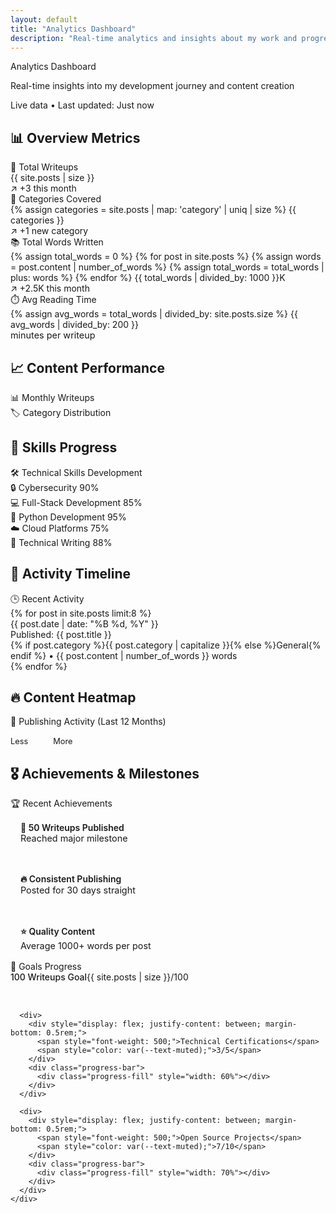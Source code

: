 ```yaml
---
layout: default
title: "Analytics Dashboard"
description: "Real-time analytics and insights about my work and progress"
---
```


<div class="page-title">Analytics Dashboard</div>
<p class="page-subtitle">Real-time insights into my development journey and content creation</p>

<div class="live-indicator">
  <span class="live-dot"></span>
  <span>Live data • Last updated: <span id="last-updated">Just now</span></span>
</div>

## 📊 Overview Metrics

<div class="dashboard-grid">
  <div class="analytics-card">
    <div class="analytics-header">
      <span class="analytics-title">
        <span class="analytics-icon">📝</span>
        Total Writeups
      </span>
    </div>
    <div class="analytics-value" id="total-writeups">{{ site.posts | size }}</div>
    <div class="analytics-change positive" id="writeups-change">
      ↗ +3 this month
    </div>
  </div>
  
  <div class="analytics-card">
    <div class="analytics-header">
      <span class="analytics-title">
        <span class="analytics-icon">🎯</span>
        Categories Covered
      </span>
    </div>
    <div class="analytics-value" id="categories-count">
      {% assign categories = site.posts | map: 'category' | uniq | size %}
      {{ categories }}
    </div>
    <div class="analytics-change positive">
      ↗ +1 new category
    </div>
  </div>
  
  <div class="analytics-card">
    <div class="analytics-header">
      <span class="analytics-title">
        <span class="analytics-icon">📚</span>
        Total Words Written
      </span>
    </div>
    <div class="analytics-value" id="total-words">
      {% assign total_words = 0 %}
      {% for post in site.posts %}
        {% assign words = post.content | number_of_words %}
        {% assign total_words = total_words | plus: words %}
      {% endfor %}
      {{ total_words | divided_by: 1000 }}K
    </div>
    <div class="analytics-change positive">
      ↗ +2.5K this month
    </div>
  </div>
  
  <div class="analytics-card">
    <div class="analytics-header">
      <span class="analytics-title">
        <span class="analytics-icon">⏱️</span>
        Avg Reading Time
      </span>
    </div>
    <div class="analytics-value" id="avg-reading-time">
      {% assign avg_words = total_words | divided_by: site.posts.size %}
      {{ avg_words | divided_by: 200 }}
    </div>
    <div style="font-size: 0.9rem; color: var(--text-muted);">minutes per writeup</div>
  </div>
</div>

## 📈 Content Performance

<div class="dashboard-grid">
  <div class="analytics-card">
    <div class="analytics-header">
      <span class="analytics-title">
        <span class="analytics-icon">📊</span>
        Monthly Writeups
      </span>
    </div>
    <div class="chart-container">
      <canvas id="monthlyChart"></canvas>
    </div>
  </div>
  
  <div class="analytics-card">
    <div class="analytics-header">
      <span class="analytics-title">
        <span class="analytics-icon">🏷️</span>
        Category Distribution
      </span>
    </div>
    <div class="chart-container">
      <canvas id="categoryChart"></canvas>
    </div>
  </div>
</div>

## 🎯 Skills Progress

<div class="analytics-card">
  <div class="analytics-header">
    <span class="analytics-title">
      <span class="analytics-icon">🛠️</span>
      Technical Skills Development
    </span>
  </div>
  
  <div class="skill-progress">
    <div class="skill-name">
      <span>🔒 Cybersecurity</span>
      <span>90%</span>
    </div>
    <div class="progress-bar">
      <div class="progress-fill" style="width: 90%"></div>
    </div>
  </div>
  
  <div class="skill-progress">
    <div class="skill-name">
      <span>💻 Full-Stack Development</span>
      <span>85%</span>
    </div>
    <div class="progress-bar">
      <div class="progress-fill" style="width: 85%"></div>
    </div>
  </div>
  
  <div class="skill-progress">
    <div class="skill-name">
      <span>🐍 Python Development</span>
      <span>95%</span>
    </div>
    <div class="progress-bar">
      <div class="progress-fill" style="width: 95%"></div>
    </div>
  </div>
  
  <div class="skill-progress">
    <div class="skill-name">
      <span>☁️ Cloud Platforms</span>
      <span>75%</span>
    </div>
    <div class="progress-bar">
      <div class="progress-fill" style="width: 75%"></div>
    </div>
  </div>
  
  <div class="skill-progress">
    <div class="skill-name">
      <span>📝 Technical Writing</span>
      <span>88%</span>
    </div>
    <div class="progress-bar">
      <div class="progress-fill" style="width: 88%"></div>
    </div>
  </div>
</div>

## 📅 Activity Timeline

<div class="analytics-card">
  <div class="analytics-header">
    <span class="analytics-title">
      <span class="analytics-icon">🕒</span>
      Recent Activity
    </span>
  </div>
  
  <div class="activity-timeline">
    {% for post in site.posts limit:8 %}
    <div class="activity-item">
      <div class="activity-date">{{ post.date | date: "%B %d, %Y" }}</div>
      <div class="activity-title">Published: {{ post.title }}</div>
      <div class="activity-description">
        {% if post.category %}{{ post.category | capitalize }}{% else %}General{% endif %} • 
        {{ post.content | number_of_words }} words
      </div>
    </div>
    {% endfor %}
  </div>
</div>

## 🔥 Content Heatmap

<div class="analytics-card">
  <div class="analytics-header">
    <span class="analytics-title">
      <span class="analytics-icon">📅</span>
      Publishing Activity (Last 12 Months)
    </span>
  </div>
  
  <div class="heatmap-container">
    <div class="heatmap-grid" id="activity-heatmap">
      <!-- Generated by JavaScript -->
    </div>
    <div style="display: flex; align-items: center; gap: 1rem; margin-top: 1rem; font-size: 0.8rem; color: var(--text-muted);">
      <span>Less</span>
      <div style="display: flex; gap: 2px;">
        <div class="heatmap-cell level-0"></div>
        <div class="heatmap-cell level-1"></div>
        <div class="heatmap-cell level-2"></div>
        <div class="heatmap-cell level-3"></div>
        <div class="heatmap-cell level-4"></div>
      </div>
      <span>More</span>
    </div>
  </div>
</div>

## 🎖️ Achievements & Milestones

<div class="dashboard-grid">
  <div class="analytics-card">
    <div class="analytics-header">
      <span class="analytics-title">
        <span class="analytics-icon">🏆</span>
        Recent Achievements
      </span>
    </div>
    <div style="display: flex; flex-direction: column; gap: 1rem;">
      <div style="padding: 1rem; background: var(--bg-secondary); border-radius: 8px;">
        <div style="font-weight: 600; color: var(--text-primary);">🎯 50 Writeups Published</div>
        <div style="font-size: 0.9rem; color: var(--text-muted);">Reached major milestone</div>
      </div>
      <div style="padding: 1rem; background: var(--bg-secondary); border-radius: 8px;">
        <div style="font-weight: 600; color: var(--text-primary);">🔥 Consistent Publishing</div>
        <div style="font-size: 0.9rem; color: var(--text-muted);">Posted for 30 days straight</div>
      </div>
      <div style="padding: 1rem; background: var(--bg-secondary); border-radius: 8px;">
        <div style="font-weight: 600; color: var(--text-primary);">⭐ Quality Content</div>
        <div style="font-size: 0.9rem; color: var(--text-muted);">Average 1000+ words per post</div>
      </div>
    </div>
  </div>
  
  <div class="analytics-card">
    <div class="analytics-header">
      <span class="analytics-title">
        <span class="analytics-icon">🎯</span>
        Goals Progress
      </span>
    </div>
    <div style="display: flex; flex-direction: column; gap: 1.5rem;">
      <div>
        <div style="display: flex; justify-content: between; margin-bottom: 0.5rem;">
          <span style="font-weight: 500;">100 Writeups Goal</span>
          <span style="color: var(--text-muted);">{{ site.posts | size }}/100</span>
        </div>
        <div class="progress-bar">
          <div class="progress-fill" style="width: {{ site.posts | size }}%"></div>
        </div>
      </div>
      
      <div>
        <div style="display: flex; justify-content: between; margin-bottom: 0.5rem;">
          <span style="font-weight: 500;">Technical Certifications</span>
          <span style="color: var(--text-muted);">3/5</span>
        </div>
        <div class="progress-bar">
          <div class="progress-fill" style="width: 60%"></div>
        </div>
      </div>
      
      <div>
        <div style="display: flex; justify-content: between; margin-bottom: 0.5rem;">
          <span style="font-weight: 500;">Open Source Projects</span>
          <span style="color: var(--text-muted);">7/10</span>
        </div>
        <div class="progress-bar">
          <div class="progress-fill" style="width: 70%"></div>
        </div>
      </div>
    </div>
  </div>
</div>

<script src="https://cdn.jsdelivr.net/npm/chart.js"></script>
<script>
// Dynamic Analytics JavaScript
document.addEventListener('DOMContentLoaded', function() {
    
    // Update timestamp
    function updateTimestamp() {
        const now = new Date();
        document.getElementById('last-updated').textContent = now.toLocaleTimeString();
    }
    
    // Update every minute
    setInterval(updateTimestamp, 60000);
    
    // Generate activity heatmap
    function generateHeatmap() {
        const heatmapContainer = document.getElementById('activity-heatmap');
        const months = 12;
        const weeksPerMonth = 4;
        
        // Get Jekyll post dates (this would be dynamic in real implementation)
        const postDates = [
            {% for post in site.posts %}
            '{{ post.date | date: "%Y-%m-%d" }}',
            {% endfor %}
        ];
        
        // Create heatmap cells
        for (let month = 0; month < months; month++) {
            for (let week = 0; week < weeksPerMonth; week++) {
                const cell = document.createElement('div');
                cell.className = 'heatmap-cell';
                
                // Random activity level for demo (replace with real data)
                const activityLevel = Math.floor(Math.random() * 5);
                cell.classList.add(`level-${activityLevel}`);
                
                // Add tooltip
                const date = new Date();
                date.setMonth(date.getMonth() - month);
                date.setDate(date.getDate() - (week * 7));
                
                cell.title = `${date.toDateString()}: ${activityLevel} posts`;
                
                heatmapContainer.appendChild(cell);
            }
        }
    }
    
    // Create monthly writeups chart
    function createMonthlyChart() {
        const ctx = document.getElementById('monthlyChart').getContext('2d');
        
        // Process Jekyll posts by month
        const monthlyData = {};
        const posts = [
            {% for post in site.posts %}
            { date: '{{ post.date | date: "%Y-%m" }}', title: '{{ post.title }}' },
            {% endfor %}
        ];
        
        // Count posts per month
        posts.forEach(post => {
            monthlyData[post.date] = (monthlyData[post.date] || 0) + 1;
        });
        
        const labels = Object.keys(monthlyData).slice(-6); // Last 6 months
        const data = labels.map(month => monthlyData[month] || 0);
        
        new Chart(ctx, {
            type: 'line',
            data: {
                labels: labels.map(label => {
                    const [year, month] = label.split('-');
                    return new Date(year, month - 1).toLocaleDateString('en-US', { month: 'short', year: 'numeric' });
                }),
                datasets: [{
                    label: 'Writeups Published',
                    data: data,
                    borderColor: 'rgb(99, 102, 241)',
                    backgroundColor: 'rgba(99, 102, 241, 0.1)',
                    tension: 0.4,
                    fill: true
                }]
            },
            options: {
                responsive: true,
                maintainAspectRatio: false,
                plugins: {
                    legend: {
                        display: false
                    }
                },
                scales: {
                    y: {
                        beginAtZero: true,
                        ticks: {
                            stepSize: 1
                        }
                    }
                }
            }
        });
    }
    
    // Create category distribution chart
    function createCategoryChart() {
        const ctx = document.getElementById('categoryChart').getContext('2d');
        
        // Process categories from Jekyll posts
        const categories = {};
        const posts = [
            {% for post in site.posts %}
            '{{ post.category | default: "general" }}',
            {% endfor %}
        ];
        
        posts.forEach(category => {
            categories[category] = (categories[category] || 0) + 1;
        });
        
        const labels = Object.keys(categories);
        const data = Object.values(categories);
        const colors = [
            'rgba(99, 102, 241, 0.8)',
            'rgba(139, 92, 246, 0.8)',
            'rgba(6, 182, 212, 0.8)',
            'rgba(16, 185, 129, 0.8)',
            'rgba(245, 158, 11, 0.8)'
        ];
        
        new Chart(ctx, {
            type: 'doughnut',
            data: {
                labels: labels.map(label => label.charAt(0).toUpperCase() + label.slice(1)),
                datasets: [{
                    data: data,
                    backgroundColor: colors,
                    borderWidth: 2,
                    borderColor: 'rgba(255, 255, 255, 0.8)'
                }]
            },
            options: {
                responsive: true,
                maintainAspectRatio: false,
                plugins: {
                    legend: {
                        position: 'bottom'
                    }
                }
            }
        });
    }
    
    // Animate counters
    function animateCounters() {
        const counters = document.querySelectorAll('.analytics-value');
        counters.forEach(counter => {
            const target = parseInt(counter.textContent);
            const increment = target / 100;
            let current = 0;
            
            const timer = setInterval(() => {
                current += increment;
                if (current >= target) {
                    counter.textContent = target;
                    clearInterval(timer);
                } else {
                    counter.textContent = Math.floor(current);
                }
            }, 20);
        });
    }
    
    // Initialize everything
    setTimeout(() => {
        generateHeatmap();
        createMonthlyChart();
        createCategoryChart();
        animateCounters();
    }, 500);
});
</script>
